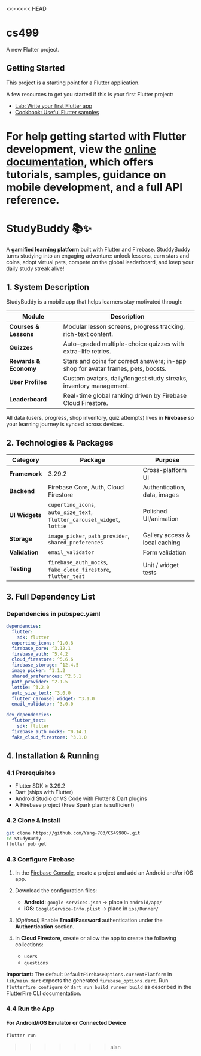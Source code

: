 <<<<<<< HEAD
# cs499

A new Flutter project.

## Getting Started

This project is a starting point for a Flutter application.

A few resources to get you started if this is your first Flutter project:

- [Lab: Write your first Flutter app](https://docs.flutter.dev/get-started/codelab)
- [Cookbook: Useful Flutter samples](https://docs.flutter.dev/cookbook)

For help getting started with Flutter development, view the
[online documentation](https://docs.flutter.dev/), which offers tutorials,
samples, guidance on mobile development, and a full API reference.
=======
# StudyBuddy 📚✨

A **gamified learning platform** built with Flutter and Firebase. StuddyBuddy turns studying into an engaging adventure: unlock lessons, earn stars and coins, adopt virtual pets, compete on the global leaderboard, and keep your daily study streak alive!

## 1. System Description

StudyBuddy is a mobile app that helps learners stay motivated through:

| Module | Description |
| -------| -----------|
| **Courses & Lessons** | Modular lesson screens, progress tracking, rich-text content. |
| **Quizzes** | Auto-graded multiple-choice quizzes with extra-life retries. |
| **Rewards & Economy** | Stars and coins for correct answers; in-app shop for avatar frames, pets, boosts. |
| **User Profiles** | Custom avatars, daily/longest study streaks, inventory management. |
| **Leaderboard** | Real-time global ranking driven by Firebase Cloud Firestore. |

All data (users, progress, shop inventory, quiz attempts) lives in **Firebase** so your learning journey is synced across devices.

## 2. Technologies & Packages

| Category | Package | Purpose |
|----------|-----------------|---------|
| **Framework** | 3.29.2 | Cross-platform UI |
| **Backend** | Firebase Core, Auth, Cloud Firestore | Authentication, data, images |
| **UI Widgets** | `cupertino_icons`, `auto_size_text`, `flutter_carousel_widget`, `lottie` | Polished UI/animation |
| **Storage** | `image_picker`, `path_provider`, `shared_preferences` | Gallery access & local caching |
| **Validation** | `email_validator` | Form validation |
| **Testing** | `firebase_auth_mocks`, `fake_cloud_firestore`, `flutter_test` | Unit / widget tests |

## 3. Full Dependency List

### Dependencies in pubspec.yaml
```yaml
dependencies:
  flutter:
    sdk: flutter
  cupertino_icons: ^1.0.8
  firebase_core: ^3.12.1
  firebase_auth: ^5.4.2
  cloud_firestore: ^5.6.6
  firebase_storage: ^12.4.5
  image_picker: ^1.1.2
  shared_preferences: ^2.5.1
  path_provider: ^2.1.5
  lottie: ^3.2.0
  auto_size_text: ^3.0.0
  flutter_carousel_widget: ^3.1.0
  email_validator: ^3.0.0

dev_dependencies:
  flutter_test:
    sdk: flutter
  firebase_auth_mocks: ^0.14.1
  fake_cloud_firestore: ^3.1.0
```

## 4. Installation & Running

### 4.1 Prerequisites
* Flutter SDK ≥ 3.29.2  
* Dart (ships with Flutter)  
* Android Studio or VS Code with Flutter & Dart plugins  
* A Firebase project (Free Spark plan is sufficient)

### 4.2 Clone & Install
```bash
git clone https://github.com/Yang-703/CS49900-.git
cd StudyBuddy
flutter pub get
```

### 4.3 Configure Firebase

1. In the [Firebase Console](https://console.firebase.google.com/), create a project and add an Android and/or iOS app.

2. Download the configuration files:
    - **Android**: `google-services.json` → place in `android/app/`
    - **iOS**: `GoogleService-Info.plist` → place in `ios/Runner/`

3. *(Optional)* Enable **Email/Password** authentication under the **Authentication** section.

4. In **Cloud Firestore**, create or allow the app to create the following collections:
    - `users`
    - `questions`

**Important:** The default `DefaultFirebaseOptions.currentPlatform` in `lib/main.dart` expects the generated `firebase_options.dart`. Run `flutterfire configure` or `dart run build_runner build` as described in the FlutterFire CLI documentation.

### 4.4 Run the App

#### For Android/iOS Emulator or Connected Device
```bash
flutter run
```
>>>>>>> alan
